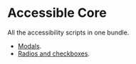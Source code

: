 # Accessible Core

All the accessibility scripts in one bundle.

- [Modals](https://github.com/accessibility-tooling/accessible-modals/blob/master/README.md).
- [Radios and checkboxes](https://github.com/accessibility-tooling/accessible-states).
